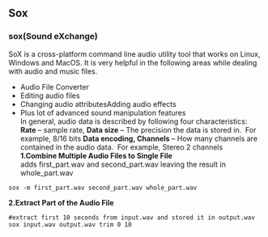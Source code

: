 ## Sox
### sox(Sound eXchange)
SoX is a cross-platform command line audio utility tool that works on Linux, Windows and MacOS. It is very helpful in the following areas while dealing with audio and music files.  
* Audio File Converter
* Editing audio files  
* Changing audio attributesAdding audio effects
* Plus lot of advanced sound manipulation features  
In general, audio data is described by following four  characteristics:  
**Rate** – sample rate,  **Data size** – The precision the data is stored in.  For example, 8/16 bits
**Data encoding, Channels** – How many channels are contained in the audio data.  For example, Stereo 2 channels  
**1.Combine Multiple Audio Files to Single File**  
adds first_part.wav and second_part.wav leaving the result in whole_part.wav  
```
sox -m first_part.wav second_part.wav whole_part.wav
```
**2.Extract Part of the Audio File**  
```
#extract first 10 seconds from input.wav and stored it in output.wav
sox input.wav output.wav trim 0 10
```